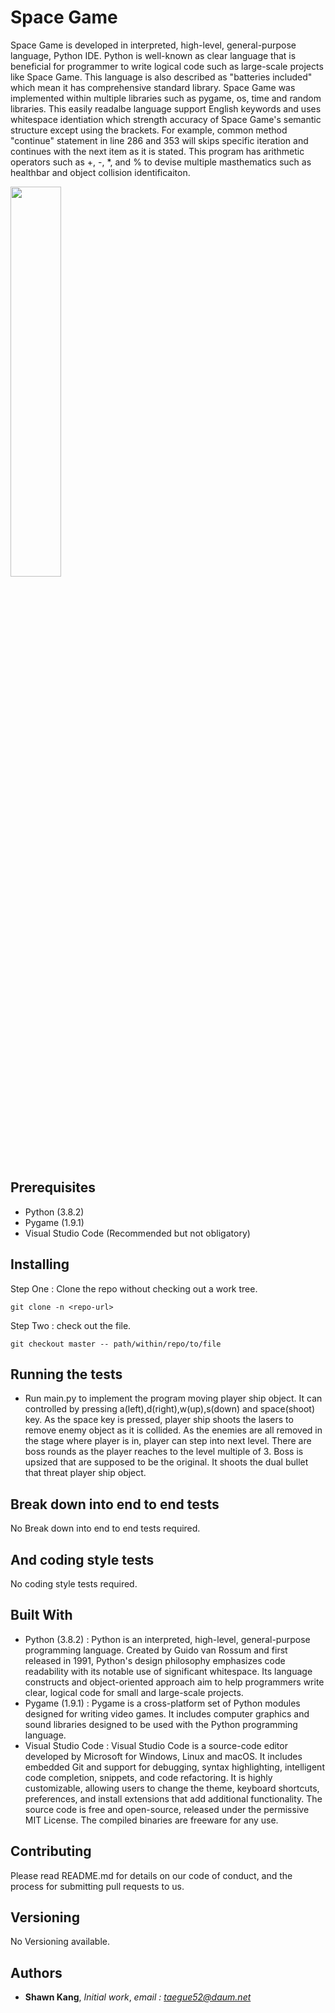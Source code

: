# Space Game
 Space Game is developed in interpreted, high-level, general-purpose language, Python IDE. Python is well-known as clear language that is beneficial for programmer to write logical code such as large-scale projects like Space Game. This language is also described as "batteries included" which mean it has comprehensive standard library. Space Game was implemented within multiple libraries such as pygame, os, time and random libraries. This easily readalbe language support English keywords and uses whitespace identiation which strength accuracy of Space Game's semantic structure except using the brackets. For example, common method "continue" statement in line 286 and 353 will skips specific iteration and continues with the next item as it is stated. This program has arithmetic operators such as +, -, *, and % to devise multiple masthematics such as healthbar and object collision identificaiton. 
 
<img src="https://user-images.githubusercontent.com/57627494/83507557-adf1a080-a503-11ea-8e67-03dd77fb4a35.png" width="40%">

## Prerequisites

* Python (3.8.2)
* Pygame (1.9.1)
* Visual Studio Code (Recommended but not obligatory)

## Installing

Step One : Clone the repo without checking out a work tree.
```
git clone -n <repo-url>
```
Step Two : check out the file.
```
git checkout master -- path/within/repo/to/file
```

## Running the tests

* Run main.py to implement the program moving player ship object. It can controlled by pressing a(left),d(right),w(up),s(down) and space(shoot) key. As the space key is pressed, player ship shoots the lasers to remove enemy object as it is collided. As the enemies are all removed in the stage where player is in, player can step into next level. There are boss rounds as the player reaches to the level multiple of 3. Boss is upsized that are supposed to be the original. It shoots the dual bullet that threat player ship object.

## Break down into end to end tests

No Break down into end to end tests required.

## And coding style tests

No coding style tests required.

## Built With

* Python (3.8.2) : Python is an interpreted, high-level, general-purpose programming language. Created by Guido van Rossum and first released in 1991, Python's design philosophy emphasizes code readability with its notable use of significant whitespace. Its language constructs and object-oriented approach aim to help programmers write clear, logical code for small and large-scale projects.
* Pygame (1.9.1) : Pygame is a cross-platform set of Python modules designed for writing video games. It includes computer graphics and sound libraries designed to be used with the Python programming language.
* Visual Studio Code : Visual Studio Code is a source-code editor developed by Microsoft for Windows, Linux and macOS. It includes embedded Git and support for debugging, syntax highlighting, intelligent code completion, snippets, and code refactoring. It is highly customizable, allowing users to change the theme, keyboard shortcuts, preferences, and install extensions that add additional functionality. The source code is free and open-source, released under the permissive MIT License. The compiled binaries are freeware for any use.

## Contributing

Please read README.md for details on our code of conduct, and the process for submitting pull requests to us.

## Versioning

No Versioning available.

## Authors

* **Shawn Kang**,  *Initial work*,  *email : taegue52@daum.net*
